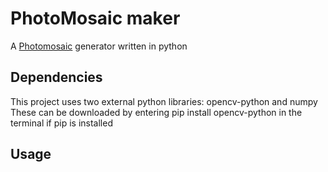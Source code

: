 # PhotoMosaic maker

A [Photomosaic](https://en.wikipedia.org/wiki/Photographic_mosaic) generator written in python

## Dependencies

This project uses two external python libraries: opencv-python and numpy
These can be downloaded by entering pip install opencv-python in the terminal if pip is installed

## Usage

